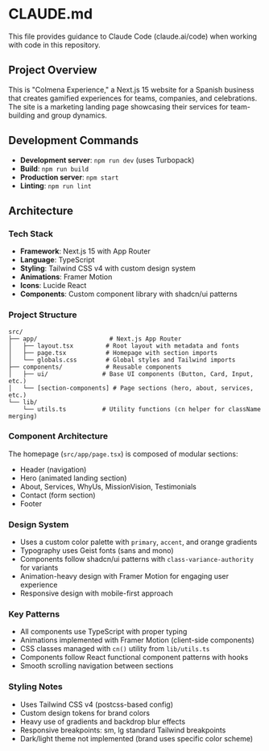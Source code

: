 # CLAUDE.md

This file provides guidance to Claude Code (claude.ai/code) when working with code in this repository.

## Project Overview

This is "Colmena Experience," a Next.js 15 website for a Spanish business that creates gamified experiences for teams, companies, and celebrations. The site is a marketing landing page showcasing their services for team-building and group dynamics.

## Development Commands

- **Development server**: `npm run dev` (uses Turbopack)
- **Build**: `npm run build`
- **Production server**: `npm start`
- **Linting**: `npm run lint`

## Architecture

### Tech Stack
- **Framework**: Next.js 15 with App Router
- **Language**: TypeScript
- **Styling**: Tailwind CSS v4 with custom design system
- **Animations**: Framer Motion
- **Icons**: Lucide React
- **Components**: Custom component library with shadcn/ui patterns

### Project Structure
```
src/
├── app/                    # Next.js App Router
│   ├── layout.tsx         # Root layout with metadata and fonts
│   ├── page.tsx           # Homepage with section imports
│   └── globals.css        # Global styles and Tailwind imports
├── components/            # Reusable components
│   ├── ui/               # Base UI components (Button, Card, Input, etc.)
│   └── [section-components] # Page sections (hero, about, services, etc.)
└── lib/
    └── utils.ts          # Utility functions (cn helper for className merging)
```

### Component Architecture
The homepage (`src/app/page.tsx`) is composed of modular sections:
- Header (navigation)
- Hero (animated landing section)
- About, Services, WhyUs, MissionVision, Testimonials
- Contact (form section)
- Footer

### Design System
- Uses a custom color palette with `primary`, `accent`, and orange gradients
- Typography uses Geist fonts (sans and mono)
- Components follow shadcn/ui patterns with `class-variance-authority` for variants
- Animation-heavy design with Framer Motion for engaging user experience
- Responsive design with mobile-first approach

### Key Patterns
- All components use TypeScript with proper typing
- Animations implemented with Framer Motion (client-side components)
- CSS classes managed with `cn()` utility from `lib/utils.ts`
- Components follow React functional component patterns with hooks
- Smooth scrolling navigation between sections

### Styling Notes
- Uses Tailwind CSS v4 (postcss-based config)
- Custom design tokens for brand colors
- Heavy use of gradients and backdrop blur effects
- Responsive breakpoints: sm, lg standard Tailwind breakpoints
- Dark/light theme not implemented (brand uses specific color scheme)